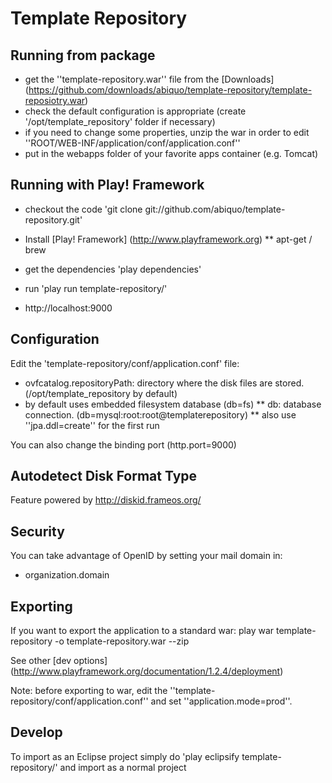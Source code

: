 Template Repository
=====================

Running from package
---------------------------------

* get the ''template-repository.war'' file from the [Downloads] (https://github.com/downloads/abiquo/template-repository/template-reposiotry.war)
* check the default configuration is appropriate (create '/opt/template_repository' folder if necessary) 
* if you need to change some properties, unzip the war in order to edit ''ROOT/WEB-INF/application/conf/application.conf''
* put in the webapps folder of your favorite apps container (e.g. Tomcat)


Running with Play! Framework
---------------------------------

* checkout the code 'git clone git://github.com/abiquo/template-repository.git'

* Install [Play! Framework] (http://www.playframework.org)
** apt-get / brew 

* get the dependencies 'play dependencies'

* run 'play run template-repository/'

* http://localhost:9000

Configuration
--------------------
Edit the 'template-repository/conf/application.conf' file:

* ovfcatalog.repositoryPath: directory where the disk files are stored. (/opt/template_repository by default)
* by default uses embedded filesystem database (db=fs)
** db: database connection. (db=mysql:root:root@templaterepository)
** also use ''jpa.ddl=create'' for the first run


You can also change the binding port (http.port=9000)

Autodetect Disk Format Type 
--------------------
Feature powered by  http://diskid.frameos.org/

Security
--------------------
You can take advantage of OpenID by setting your mail domain in:
* organization.domain

Exporting
--------------
If you want to export the application to a standard war:
play war template-repository -o template-repository.war --zip

See other [dev options] (http://www.playframework.org/documentation/1.2.4/deployment)

Note: before exporting to war, edit the ''template-repository/conf/application.conf'' and set ''application.mode=prod''.

Develop
------------
To import as an Eclipse project simply do 'play eclipsify template-repository/' and import as a normal project
